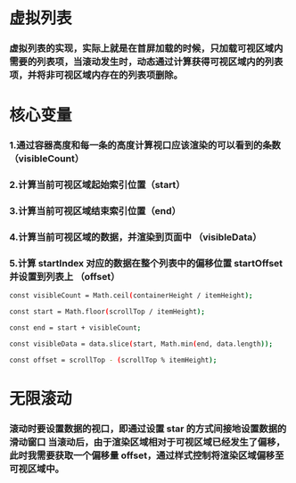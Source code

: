 # 虚拟列表

### 虚拟列表的实现，实际上就是在首屏加载的时候，只加载可视区域内需要的列表项，当滚动发生时，动态通过计算获得可视区域内的列表项，并将非可视区域内存在的列表项删除。

# 核心变量

### 1.通过容器高度和每一条的高度计算视口应该渲染的可以看到的条数（visibleCount）

### 2.计算当前可视区域起始索引位置（start）

### 3.计算当前可视区域结束索引位置（end）

### 4.计算当前可视区域的数据，并渲染到页面中 （visibleData）

### 5.计算 startIndex 对应的数据在整个列表中的偏移位置 startOffset 并设置到列表上 （offset）

```bash
const visibleCount = Math.ceil(containerHeight / itemHeight);

const start = Math.floor(scrollTop / itemHeight);

const end = start + visibleCount;

const visibleData = data.slice(start, Math.min(end, data.length));

const offset = scrollTop - (scrollTop % itemHeight);
```

# 无限滚动

### 滚动时要设置数据的视口，即通过设置 star 的方式间接地设置数据的滑动窗口 当滚动后，由于渲染区域相对于可视区域已经发生了偏移，此时我需要获取一个偏移量 offset，通过样式控制将渲染区域偏移至可视区域中。
